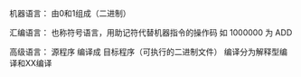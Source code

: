 机器语言：
    由0和1组成（二进制）

汇编语言：
    也称符号语言，用助记符代替机器指令的操作码
    如 1000000 为 ADD
    
高级语言：
    源程序 编译成 目标程序（可执行的二进制文件）
    编译分为解释型编译和XX编译
